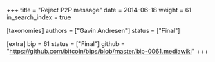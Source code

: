 +++
title = "Reject P2P message"
date = 2014-06-18
weight = 61
in_search_index = true

[taxonomies]
authors = ["Gavin Andresen"]
status = ["Final"]

[extra]
bip = 61
status = ["Final"]
github = "https://github.com/bitcoin/bips/blob/master/bip-0061.mediawiki"
+++

